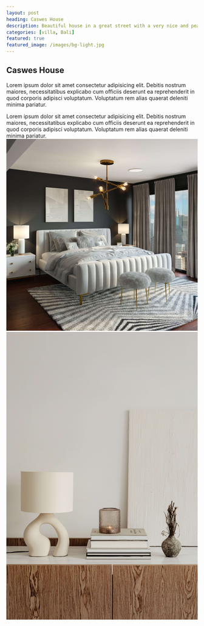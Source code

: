 ```yaml
---
layout: post
heading: Caswes House 
description: Beautiful house in a great street with a very nice and peaceful surrounding. Msit amet consectetur adipisfgficing elit.
categories: [villa, Bali]
featured: true
featured_image: /images/bg-light.jpg
---
```


## Caswes House 

Lorem ipsum dolor sit amet consectetur adipisicing elit. Debitis nostrum maiores, necessitatibus explicabo cum officiis deserunt ea reprehenderit in quod corporis adipisci voluptatum. Voluptatum rem alias quaerat deleniti minima pariatur.

Lorem ipsum dolor sit amet consectetur adipisicing elit. Debitis nostrum maiores, necessitatibus explicabo cum officiis deserunt ea reprehenderit in quod corporis adipisci voluptatum. Voluptatum rem alias quaerat deleniti minima pariatur.
<img src="/images/bg-card4.jpg" class="one-half-image"><img src="/images/bg-light.jpg" class="one-half-image">
